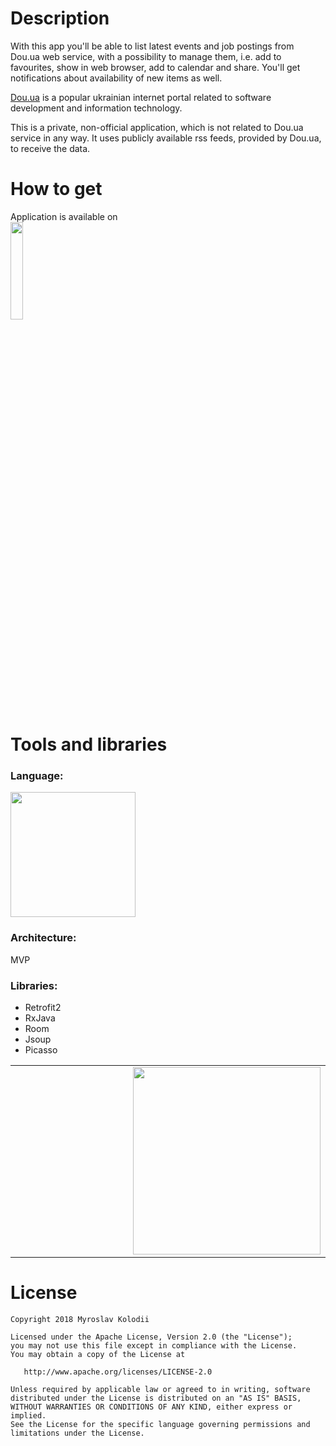 # Description
<p>
  With this app you'll be able to list latest events and job postings from Dou.ua web service, with a possibility to manage them, i.e. add to favourites, show in web browser, add to calendar and share. 
You'll get notifications about availability of new items as well.
  </p>
<p>
  <a href="https://dou.ua" target="_blank">Dou.ua</a> is a popular ukrainian internet portal related to software development and information technology.
</p>
<p>
This is a private, non-official application, which is not related to Dou.ua service in any way.
It uses publicly available rss feeds, provided by Dou.ua, to receive the data.
</p>

# How to get

<div>Application is available on</div>
<div>
  <a href="https://play.google.com/store/apps/details?id=com.unagit.douuajobsevents">
    <img src="https://www.gstatic.com/android/market_images/web/play_prism_hlock_2x.png" width="20%" />
  </a>
</div>

# Tools and libraries
### Language:
<img src="https://www.modeso.ch/wp-content/uploads/2018/08/Kotlin-A-New-Programming-Platform-For-Android-Developers.png" width="200" />

### Architecture: 
MVP

### Libraries:
* Retrofit2
* RxJava
* Room
* Jsoup
* Picasso


<table>
  <tr>
    <td width="50%">


      
      
 </td>
    <td>
      <img src="https://user-images.githubusercontent.com/23655108/50587715-44d5ab80-0e7f-11e9-9c43-d18bb32cc98a.gif" width="300" />
    </td>
    </tr>
  </table>
  
# License
```
Copyright 2018 Myroslav Kolodii

Licensed under the Apache License, Version 2.0 (the "License");
you may not use this file except in compliance with the License.
You may obtain a copy of the License at

   http://www.apache.org/licenses/LICENSE-2.0

Unless required by applicable law or agreed to in writing, software
distributed under the License is distributed on an "AS IS" BASIS,
WITHOUT WARRANTIES OR CONDITIONS OF ANY KIND, either express or implied.
See the License for the specific language governing permissions and
limitations under the License.
```







